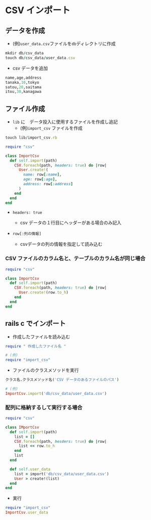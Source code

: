 # CSV インポート
## データを作成
- (例)`user_data.csv`ファイルを`db`ディレクトリに作成
```ruby
mkdir db/csv_data
touch db/csv_data/user_data.csv
```
- csv データを追加
```ruby
name,age,address
tanaka,10,tokyo
satou,20,saitama
itou,30,kanagawa
```
  
## ファイル作成
- `lib` に　データ投入に使用するファイルを作成し追記
  - (例)`import_csv` ファイルを作成
```ruby
touch lib/import_csv.rb
```
  
```ruby
require "csv"

class ImportCsv
  def self.import(path)
    CSV.foreach(path, headers: true) do |row|
      User.create!(
        name: row[:name],
        age: row[:age],
        address: row[:address]
      )
    end
  end
end
```
- `headers: true`
  - csv データの１行目にヘッダーがある場合のみ記入
  
- `row[:列の情報]`　
  - csvデータの列の情報を指定して読み込む
  
### CSV ファイルのカラム名と、テーブルのカラム名が同じ場合
```ruby
require "csv"

class ImportCsv
  def self.import(path)
    CSV.foreach(path, headers: true) do |row|
      User.create!(row.to_h)
    end
  end
end
```
  
## rails c でインポート
- 作成したファイルを読み込む
```ruby
require " 作成したファイル名 "
```
```ruby
# (例)
require "import_csv"
```
  
- ファイルのクラスメソッドを実行
```ruby
クラス名.クラスメソッド名('CSV データのあるファイルのパス')
```
```ruby
# (例)
ImportCsv.import('db/csv_data/user_data.csv')
```
  
### 配列に格納するして実行する場合
```ruby
require "csv"

class IMportCsv
  def self.import(path)
    list = []
    CSV.foreach(path, hesders: true) do |row|
      list << row.to_h
    end
    list
  end

  def self.user_data
    list = import('db/csv_data/user_data.csv')
    User > create!(list)
  end
end
```
- 実行
```ruby
require "import_csv"
ImportCsv.user_data
```
